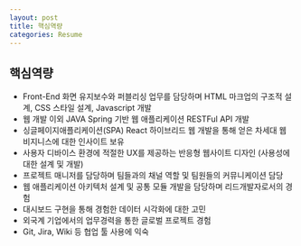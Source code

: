 ```yaml
---
layout: post
title: 핵심역량
categories: Resume
---
```


## 핵심역량

- Front-End 화면 유지보수와 퍼블리싱 업무를 담당하며 HTML 마크업의 구조적 설계, CSS 스타일 설계, Javascript 개발
- 웹 개발 이외 JAVA Spring 기반 웹 애플리케이션 RESTFul API 개발
- 싱글페이지애플리케이션(SPA) React 하이브리드 웹 개발을 통해 얻은 차세대 웹 비지니스에 대한 인사이트 보유
- 사용자 디바이스 환경에 적절한 UX를 제공하는 반응형 웹사이트 디자인 (사용성에 대한 설계 및 개발)
- 프로젝트 매니저를 담당하며 팀들과의 채널 역할 및 팀원들의 커뮤니케이션 담당
- 웹 애플리케이션 아키텍처 설계 및 공통 모듈 개발을 담당하며 리드개발자로서의 경험 
- 대시보드 구현을 통해 경험한 데이터 시각화에 대한 고민
- 외국계 기업에서의 업무경력을 통한 글로벌 프로젝트 경험
- Git, Jira, Wiki 등 협업 툴 사용에 익숙